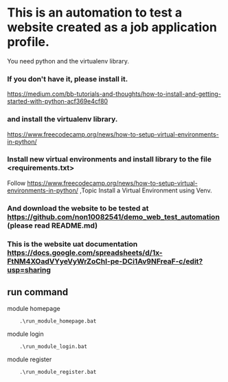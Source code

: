 # This is an automation to test a website created as a job application profile.
You need python and the virtualenv library.

### If you don't have it, please install it.
https://medium.com/bb-tutorials-and-thoughts/how-to-install-and-getting-started-with-python-acf369e4cf80

### and install the virtualenv library.
https://www.freecodecamp.org/news/how-to-setup-virtual-environments-in-python/

### Install new virtual environments and install library to the file <requirements.txt>
Follow https://www.freecodecamp.org/news/how-to-setup-virtual-environments-in-python/ ,Topic Install a Virtual Environment using Venv.

### And download the website to be tested at https://github.com/non10082541/demo_web_test_automation (please read README.md)
### This is the website uat documentation https://docs.google.com/spreadsheets/d/1x-FtNM4XOadVYyeVyWrZoChI-pe-DCi1Av9NFreaF-c/edit?usp=sharing

## run command
module homepage
```
    .\run_module_homepage.bat
```
module login
```
    .\run_module_login.bat
```
module register
```
    .\run_module_register.bat
```